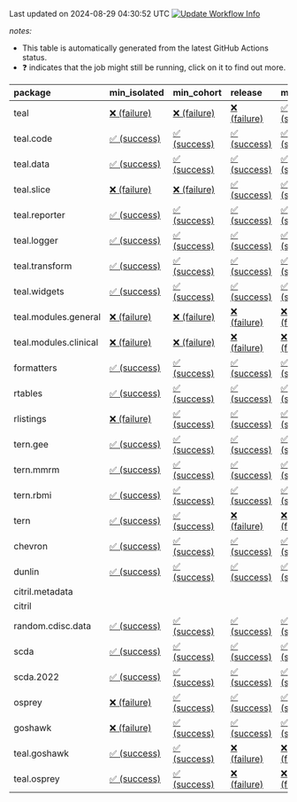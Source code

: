 Last updated on 2024-08-29 04:30:52 UTC [![Update Workflow
Info](https://github.com/averissimo/verdepcheck-status/actions/workflows/update.yaml/badge.svg)](https://github.com/averissimo/verdepcheck-status/actions/workflows/update.yaml)

*notes:*

-   This table is automatically generated from the latest GitHub Actions
    status.
-   ❓ indicates that the job might still be running, click on it to
    find out more.

<table>
<colgroup>
<col style="width: 4%" />
<col style="width: 23%" />
<col style="width: 23%" />
<col style="width: 23%" />
<col style="width: 23%" />
</colgroup>
<thead>
<tr class="header">
<th style="text-align: left;">package</th>
<th style="text-align: left;">min_isolated</th>
<th style="text-align: left;">min_cohort</th>
<th style="text-align: left;">release</th>
<th style="text-align: left;">max</th>
</tr>
</thead>
<tbody>
<tr class="odd">
<td style="text-align: left;">teal</td>
<td
style="text-align: left;"><a href="https://github.com/insightsengineering/teal/actions/runs/10592427749/job/29351734799">❌
(failure)</a></td>
<td
style="text-align: left;"><a href="https://github.com/insightsengineering/teal/actions/runs/10592427749/job/29351734584">❌
(failure)</a></td>
<td
style="text-align: left;"><a href="https://github.com/insightsengineering/teal/actions/runs/10592427749/job/29351735448">❌
(failure)</a></td>
<td
style="text-align: left;"><a href="https://github.com/insightsengineering/teal/actions/runs/10592427749/job/29351734234">✅
(success)</a></td>
</tr>
<tr class="even">
<td style="text-align: left;">teal.code</td>
<td
style="text-align: left;"><a href="https://github.com/insightsengineering/teal.code/actions/runs/10583317517/job/29325060902">✅
(success)</a></td>
<td
style="text-align: left;"><a href="https://github.com/insightsengineering/teal.code/actions/runs/10583317517/job/29325060587">✅
(success)</a></td>
<td
style="text-align: left;"><a href="https://github.com/insightsengineering/teal.code/actions/runs/10583317517/job/29325061162">✅
(success)</a></td>
<td
style="text-align: left;"><a href="https://github.com/insightsengineering/teal.code/actions/runs/10583317517/job/29325060332">✅
(success)</a></td>
</tr>
<tr class="odd">
<td style="text-align: left;">teal.data</td>
<td
style="text-align: left;"><a href="https://github.com/insightsengineering/teal.data/actions/runs/10564643384/job/29270470186">✅
(success)</a></td>
<td
style="text-align: left;"><a href="https://github.com/insightsengineering/teal.data/actions/runs/10564643384/job/29270469983">✅
(success)</a></td>
<td
style="text-align: left;"><a href="https://github.com/insightsengineering/teal.data/actions/runs/10564643384/job/29270470573">✅
(success)</a></td>
<td
style="text-align: left;"><a href="https://github.com/insightsengineering/teal.data/actions/runs/10564643384/job/29270469732">✅
(success)</a></td>
</tr>
<tr class="even">
<td style="text-align: left;">teal.slice</td>
<td
style="text-align: left;"><a href="https://github.com/insightsengineering/teal.slice/actions/runs/10603538113/job/29388112685">❌
(failure)</a></td>
<td
style="text-align: left;"><a href="https://github.com/insightsengineering/teal.slice/actions/runs/10603538113/job/29388112235">❌
(failure)</a></td>
<td
style="text-align: left;"><a href="https://github.com/insightsengineering/teal.slice/actions/runs/10603538113/job/29388112895">✅
(success)</a></td>
<td
style="text-align: left;"><a href="https://github.com/insightsengineering/teal.slice/actions/runs/10603538113/job/29388112466">✅
(success)</a></td>
</tr>
<tr class="odd">
<td style="text-align: left;">teal.reporter</td>
<td
style="text-align: left;"><a href="https://github.com/insightsengineering/teal.reporter/actions/runs/10543895254/job/29212333984">✅
(success)</a></td>
<td
style="text-align: left;"><a href="https://github.com/insightsengineering/teal.reporter/actions/runs/10543895254/job/29212333913">✅
(success)</a></td>
<td
style="text-align: left;"><a href="https://github.com/insightsengineering/teal.reporter/actions/runs/10543895254/job/29212334049">✅
(success)</a></td>
<td
style="text-align: left;"><a href="https://github.com/insightsengineering/teal.reporter/actions/runs/10543895254/job/29212333851">✅
(success)</a></td>
</tr>
<tr class="even">
<td style="text-align: left;">teal.logger</td>
<td
style="text-align: left;"><a href="https://github.com/insightsengineering/teal.logger/actions/runs/10579784820/job/29313070093">✅
(success)</a></td>
<td
style="text-align: left;"><a href="https://github.com/insightsengineering/teal.logger/actions/runs/10579784820/job/29313069215">✅
(success)</a></td>
<td
style="text-align: left;"><a href="https://github.com/insightsengineering/teal.logger/actions/runs/10579784820/job/29313070548">✅
(success)</a></td>
<td
style="text-align: left;"><a href="https://github.com/insightsengineering/teal.logger/actions/runs/10579784820/job/29313069704">✅
(success)</a></td>
</tr>
<tr class="odd">
<td style="text-align: left;">teal.transform</td>
<td
style="text-align: left;"><a href="https://github.com/insightsengineering/teal.transform/actions/runs/10543897311/job/29212338179">✅
(success)</a></td>
<td
style="text-align: left;"><a href="https://github.com/insightsengineering/teal.transform/actions/runs/10543897311/job/29212338012">✅
(success)</a></td>
<td
style="text-align: left;"><a href="https://github.com/insightsengineering/teal.transform/actions/runs/10543897311/job/29212338249">✅
(success)</a></td>
<td
style="text-align: left;"><a href="https://github.com/insightsengineering/teal.transform/actions/runs/10543897311/job/29212338097">✅
(success)</a></td>
</tr>
<tr class="even">
<td style="text-align: left;">teal.widgets</td>
<td
style="text-align: left;"><a href="https://github.com/insightsengineering/teal.widgets/actions/runs/10585726063/job/29332979742">✅
(success)</a></td>
<td
style="text-align: left;"><a href="https://github.com/insightsengineering/teal.widgets/actions/runs/10585726063/job/29332979342">✅
(success)</a></td>
<td
style="text-align: left;"><a href="https://github.com/insightsengineering/teal.widgets/actions/runs/10585726063/job/29332979941">✅
(success)</a></td>
<td
style="text-align: left;"><a href="https://github.com/insightsengineering/teal.widgets/actions/runs/10585726063/job/29332979550">✅
(success)</a></td>
</tr>
<tr class="odd">
<td style="text-align: left;">teal.modules.general</td>
<td
style="text-align: left;"><a href="https://github.com/insightsengineering/teal.modules.general/actions/runs/10543891928/job/29212327862">❌
(failure)</a></td>
<td
style="text-align: left;"><a href="https://github.com/insightsengineering/teal.modules.general/actions/runs/10543891928/job/29212327784">❌
(failure)</a></td>
<td
style="text-align: left;"><a href="https://github.com/insightsengineering/teal.modules.general/actions/runs/10543891928/job/29212327930">❌
(failure)</a></td>
<td
style="text-align: left;"><a href="https://github.com/insightsengineering/teal.modules.general/actions/runs/10543891928/job/29212327729">❌
(failure)</a></td>
</tr>
<tr class="even">
<td style="text-align: left;">teal.modules.clinical</td>
<td
style="text-align: left;"><a href="https://github.com/insightsengineering/teal.modules.clinical/actions/runs/10543903599/job/29212350655">❌
(failure)</a></td>
<td
style="text-align: left;"><a href="https://github.com/insightsengineering/teal.modules.clinical/actions/runs/10543903599/job/29212350903">❌
(failure)</a></td>
<td
style="text-align: left;"><a href="https://github.com/insightsengineering/teal.modules.clinical/actions/runs/10543903599/job/29212350510">❌
(failure)</a></td>
<td
style="text-align: left;"><a href="https://github.com/insightsengineering/teal.modules.clinical/actions/runs/10543903599/job/29212350791">❌
(failure)</a></td>
</tr>
<tr class="odd">
<td style="text-align: left;">formatters</td>
<td
style="text-align: left;"><a href="https://github.com/insightsengineering/formatters/actions/runs/10599535199/job/29374803424">✅
(success)</a></td>
<td
style="text-align: left;"><a href="https://github.com/insightsengineering/formatters/actions/runs/10599535199/job/29374802491">✅
(success)</a></td>
<td
style="text-align: left;"><a href="https://github.com/insightsengineering/formatters/actions/runs/10599535199/job/29374802925">✅
(success)</a></td>
<td
style="text-align: left;"><a href="https://github.com/insightsengineering/formatters/actions/runs/10599535199/job/29374802091">✅
(success)</a></td>
</tr>
<tr class="even">
<td style="text-align: left;">rtables</td>
<td
style="text-align: left;"><a href="https://github.com/insightsengineering/rtables/actions/runs/10580498718/job/29315511031">✅
(success)</a></td>
<td
style="text-align: left;"><a href="https://github.com/insightsengineering/rtables/actions/runs/10580498718/job/29315510467">✅
(success)</a></td>
<td
style="text-align: left;"><a href="https://github.com/insightsengineering/rtables/actions/runs/10580498718/job/29315511553">✅
(success)</a></td>
<td
style="text-align: left;"><a href="https://github.com/insightsengineering/rtables/actions/runs/10580498718/job/29315510083">✅
(success)</a></td>
</tr>
<tr class="odd">
<td style="text-align: left;">rlistings</td>
<td
style="text-align: left;"><a href="https://github.com/insightsengineering/rlistings/actions/runs/10543894886/job/29212333372">❌
(failure)</a></td>
<td
style="text-align: left;"><a href="https://github.com/insightsengineering/rlistings/actions/runs/10543894886/job/29212333300">✅
(success)</a></td>
<td
style="text-align: left;"><a href="https://github.com/insightsengineering/rlistings/actions/runs/10543894886/job/29212333126">✅
(success)</a></td>
<td
style="text-align: left;"><a href="https://github.com/insightsengineering/rlistings/actions/runs/10543894886/job/29212333209">✅
(success)</a></td>
</tr>
<tr class="even">
<td style="text-align: left;">tern.gee</td>
<td
style="text-align: left;"><a href="https://github.com/insightsengineering/tern.gee/actions/runs/10543902523/job/29212348810">✅
(success)</a></td>
<td
style="text-align: left;"><a href="https://github.com/insightsengineering/tern.gee/actions/runs/10543902523/job/29212348587">✅
(success)</a></td>
<td
style="text-align: left;"><a href="https://github.com/insightsengineering/tern.gee/actions/runs/10543902523/job/29212348665">✅
(success)</a></td>
<td
style="text-align: left;"><a href="https://github.com/insightsengineering/tern.gee/actions/runs/10543902523/job/29212348741">✅
(success)</a></td>
</tr>
<tr class="odd">
<td style="text-align: left;">tern.mmrm</td>
<td
style="text-align: left;"><a href="https://github.com/insightsengineering/tern.mmrm/actions/runs/10599268462/job/29373890109">✅
(success)</a></td>
<td
style="text-align: left;"><a href="https://github.com/insightsengineering/tern.mmrm/actions/runs/10599268462/job/29373889612">✅
(success)</a></td>
<td
style="text-align: left;"><a href="https://github.com/insightsengineering/tern.mmrm/actions/runs/10599268462/job/29373890563">✅
(success)</a></td>
<td
style="text-align: left;"><a href="https://github.com/insightsengineering/tern.mmrm/actions/runs/10599268462/job/29373889156">✅
(success)</a></td>
</tr>
<tr class="even">
<td style="text-align: left;">tern.rbmi</td>
<td
style="text-align: left;"><a href="https://github.com/insightsengineering/tern.rbmi/actions/runs/10543900132/job/29353021622">✅
(success)</a></td>
<td
style="text-align: left;"><a href="https://github.com/insightsengineering/tern.rbmi/actions/runs/10543900132/job/29353021294">✅
(success)</a></td>
<td
style="text-align: left;"><a href="https://github.com/insightsengineering/tern.rbmi/actions/runs/10543900132/job/29353022314">✅
(success)</a></td>
<td
style="text-align: left;"><a href="https://github.com/insightsengineering/tern.rbmi/actions/runs/10543900132/job/29353021882">✅
(success)</a></td>
</tr>
<tr class="odd">
<td style="text-align: left;">tern</td>
<td
style="text-align: left;"><a href="https://github.com/insightsengineering/tern/actions/runs/10543895240/job/29212333893">✅
(success)</a></td>
<td
style="text-align: left;"><a href="https://github.com/insightsengineering/tern/actions/runs/10543895240/job/29212333835">✅
(success)</a></td>
<td
style="text-align: left;"><a href="https://github.com/insightsengineering/tern/actions/runs/10543895240/job/29212334048">❌
(failure)</a></td>
<td
style="text-align: left;"><a href="https://github.com/insightsengineering/tern/actions/runs/10543895240/job/29212333969">❌
(failure)</a></td>
</tr>
<tr class="even">
<td style="text-align: left;">chevron</td>
<td
style="text-align: left;"><a href="https://github.com/insightsengineering/chevron/actions/runs/10543903138/job/29212349634">✅
(success)</a></td>
<td
style="text-align: left;"><a href="https://github.com/insightsengineering/chevron/actions/runs/10543903138/job/29212349544">✅
(success)</a></td>
<td
style="text-align: left;"><a href="https://github.com/insightsengineering/chevron/actions/runs/10543903138/job/29212349702">✅
(success)</a></td>
<td
style="text-align: left;"><a href="https://github.com/insightsengineering/chevron/actions/runs/10543903138/job/29212349483">✅
(success)</a></td>
</tr>
<tr class="odd">
<td style="text-align: left;">dunlin</td>
<td
style="text-align: left;"><a href="https://github.com/insightsengineering/dunlin/actions/runs/10543903189/job/29212349890">✅
(success)</a></td>
<td
style="text-align: left;"><a href="https://github.com/insightsengineering/dunlin/actions/runs/10543903189/job/29212349748">✅
(success)</a></td>
<td
style="text-align: left;"><a href="https://github.com/insightsengineering/dunlin/actions/runs/10543903189/job/29212350009">✅
(success)</a></td>
<td
style="text-align: left;"><a href="https://github.com/insightsengineering/dunlin/actions/runs/10543903189/job/29212349636">✅
(success)</a></td>
</tr>
<tr class="even">
<td style="text-align: left;">citril.metadata</td>
<td style="text-align: left;"></td>
<td style="text-align: left;"></td>
<td style="text-align: left;"></td>
<td style="text-align: left;"></td>
</tr>
<tr class="odd">
<td style="text-align: left;">citril</td>
<td style="text-align: left;"></td>
<td style="text-align: left;"></td>
<td style="text-align: left;"></td>
<td style="text-align: left;"></td>
</tr>
<tr class="even">
<td style="text-align: left;">random.cdisc.data</td>
<td
style="text-align: left;"><a href="https://github.com/insightsengineering/random.cdisc.data/actions/runs/10543899331/job/29212342274">✅
(success)</a></td>
<td
style="text-align: left;"><a href="https://github.com/insightsengineering/random.cdisc.data/actions/runs/10543899331/job/29212342207">✅
(success)</a></td>
<td
style="text-align: left;"><a href="https://github.com/insightsengineering/random.cdisc.data/actions/runs/10543899331/job/29212342317">✅
(success)</a></td>
<td
style="text-align: left;"><a href="https://github.com/insightsengineering/random.cdisc.data/actions/runs/10543899331/job/29212342157">✅
(success)</a></td>
</tr>
<tr class="odd">
<td style="text-align: left;">scda</td>
<td
style="text-align: left;"><a href="https://github.com/insightsengineering/scda/actions/runs/10437595381/job/28903950666">✅
(success)</a></td>
<td
style="text-align: left;"><a href="https://github.com/insightsengineering/scda/actions/runs/10437595381/job/28903950617">✅
(success)</a></td>
<td
style="text-align: left;"><a href="https://github.com/insightsengineering/scda/actions/runs/10437595381/job/28903950725">✅
(success)</a></td>
<td
style="text-align: left;"><a href="https://github.com/insightsengineering/scda/actions/runs/10437595381/job/28903950525">✅
(success)</a></td>
</tr>
<tr class="even">
<td style="text-align: left;">scda.2022</td>
<td
style="text-align: left;"><a href="https://github.com/insightsengineering/scda.2022/actions/runs/10336794308/job/28612920887">✅
(success)</a></td>
<td
style="text-align: left;"><a href="https://github.com/insightsengineering/scda.2022/actions/runs/10336794308/job/28612920603">✅
(success)</a></td>
<td
style="text-align: left;"><a href="https://github.com/insightsengineering/scda.2022/actions/runs/10336794308/job/28612920985">✅
(success)</a></td>
<td
style="text-align: left;"><a href="https://github.com/insightsengineering/scda.2022/actions/runs/10336794308/job/28612920798">✅
(success)</a></td>
</tr>
<tr class="odd">
<td style="text-align: left;">osprey</td>
<td
style="text-align: left;"><a href="https://github.com/insightsengineering/osprey/actions/runs/10543905828/job/29212355675">❌
(failure)</a></td>
<td
style="text-align: left;"><a href="https://github.com/insightsengineering/osprey/actions/runs/10543905828/job/29212355544">✅
(success)</a></td>
<td
style="text-align: left;"><a href="https://github.com/insightsengineering/osprey/actions/runs/10543905828/job/29212355465">✅
(success)</a></td>
<td
style="text-align: left;"><a href="https://github.com/insightsengineering/osprey/actions/runs/10543905828/job/29212355604">✅
(success)</a></td>
</tr>
<tr class="even">
<td style="text-align: left;">goshawk</td>
<td
style="text-align: left;"><a href="https://github.com/insightsengineering/goshawk/actions/runs/10543900107/job/29212344036">❌
(failure)</a></td>
<td
style="text-align: left;"><a href="https://github.com/insightsengineering/goshawk/actions/runs/10543900107/job/29212343840">✅
(success)</a></td>
<td
style="text-align: left;"><a href="https://github.com/insightsengineering/goshawk/actions/runs/10543900107/job/29212344099">✅
(success)</a></td>
<td
style="text-align: left;"><a href="https://github.com/insightsengineering/goshawk/actions/runs/10543900107/job/29212343941">✅
(success)</a></td>
</tr>
<tr class="odd">
<td style="text-align: left;">teal.goshawk</td>
<td
style="text-align: left;"><a href="https://github.com/insightsengineering/teal.goshawk/actions/runs/10543899669/job/29212343209">✅
(success)</a></td>
<td
style="text-align: left;"><a href="https://github.com/insightsengineering/teal.goshawk/actions/runs/10543899669/job/29212343304">✅
(success)</a></td>
<td
style="text-align: left;"><a href="https://github.com/insightsengineering/teal.goshawk/actions/runs/10543899669/job/29212343107">❌
(failure)</a></td>
<td
style="text-align: left;"><a href="https://github.com/insightsengineering/teal.goshawk/actions/runs/10543899669/job/29212343017">❌
(failure)</a></td>
</tr>
<tr class="even">
<td style="text-align: left;">teal.osprey</td>
<td
style="text-align: left;"><a href="https://github.com/insightsengineering/teal.osprey/actions/runs/10543905570/job/29212355207">✅
(success)</a></td>
<td
style="text-align: left;"><a href="https://github.com/insightsengineering/teal.osprey/actions/runs/10543905570/job/29212355035">✅
(success)</a></td>
<td
style="text-align: left;"><a href="https://github.com/insightsengineering/teal.osprey/actions/runs/10543905570/job/29212355269">❌
(failure)</a></td>
<td
style="text-align: left;"><a href="https://github.com/insightsengineering/teal.osprey/actions/runs/10543905570/job/29212355110">❌
(failure)</a></td>
</tr>
</tbody>
</table>
